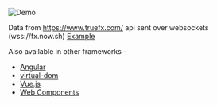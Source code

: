![Demo](https://github.com/paulhoughton/fx/blob/gh-pages/demo.gif)

Data from https://www.truefx.com/ api sent over websockets (wss://fx.now.sh) [Example](http://output.jsbin.com/sekeyekaji)


Also available in other frameworks -
* [Angular](https://github.com/paulhoughton/fx/tree/angular)
* [virtual-dom](https://github.com/paulhoughton/fx/tree/virtual-dom)
* [Vue.js](https://github.com/paulhoughton/fx/tree/vuejs)
* [Web Components](https://github.com/paulhoughton/fx/tree/webcomponents)
